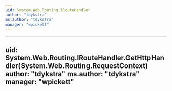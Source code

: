 ```yaml
---
uid: System.Web.Routing.IRouteHandler
author: "tdykstra"
ms.author: "tdykstra"
manager: "wpickett"
---
```


---
uid: System.Web.Routing.IRouteHandler.GetHttpHandler(System.Web.Routing.RequestContext)
author: "tdykstra"
ms.author: "tdykstra"
manager: "wpickett"
---
